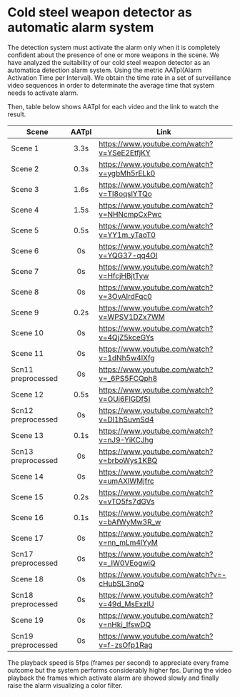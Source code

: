 # Cold steel weapon detector as automatic alarm system
The detection system must activate the alarm only when it is completely confident about the presence of one or more weapons in the scene.
We have analyzed the suitability of our cold steel weapon detector as an automatica detection alarm system. Using the metric AATpI(Alarm Activation Time per Interval). We obtain the time rate in a set of surveillance video sequences in order to determinate the average time that system needs to activate alarm.

Then, table below shows AATpI for each video and the link to watch the result.

|   Scene	|   AATpI	|   Link	|
|------	|:----:	|------	|
|   Scene 1	|   3.3s	|   https://www.youtube.com/watch?v=YSeE2EtfjKY	|
|   Scene 2	|   0.3s	|   https://www.youtube.com/watch?v=ygbMh5rELk0	|
|   Scene 3	|   1.6s	|   https://www.youtube.com/watch?v=TI8oqslYTQo	|
|   Scene 4	|   1.5s	|   https://www.youtube.com/watch?v=NHNcmpCxPwc	|
|   Scene 5	|   0.5s	|   https://www.youtube.com/watch?v=YY1m_yTaoT0	|
|   Scene 6	|   0s	|   https://www.youtube.com/watch?v=YQG37-qq4OI	|
|   Scene 7	|   0s	|   https://www.youtube.com/watch?v=HfcjHBjtTyw	|
|   Scene 8	|   0s	|   https://www.youtube.com/watch?v=3OvAIrdFqc0	|
|   Scene 9	|   0.2s	|   https://www.youtube.com/watch?v=WPSV1DZx7WM	|
|   Scene 10	|   0s	|   https://www.youtube.com/watch?v=4QjZ5kceGYs	|
|   Scene 11	|   0s	|   https://www.youtube.com/watch?v=1dNh5w4lXfg	|
|   Scn11 preprocessed	|   0s	|   https://www.youtube.com/watch?v=_6PS5FCQph8	|
|   Scene 12	|   0.5s	|   https://www.youtube.com/watch?v=OUi6FlGDf5I	|
|   Scn12 preprocessed	|   0s	|   https://www.youtube.com/watch?v=Dl1hSuvnSd4	|
|   Scene 13	|   0.1s	|   https://www.youtube.com/watch?v=nJ9-YiKCJhg	|
|   Scn13 preprocessed	|   0s	|   https://www.youtube.com/watch?v=brboWys1KBQ	|
|   Scene 14	|   0s	|   https://www.youtube.com/watch?v=umAXlWMjfrc	|
|   Scene 15	|   0.2s	|   https://www.youtube.com/watch?v=vTO5fs7dGVs	|
|   Scene 16	|   0.1s	|   https://www.youtube.com/watch?v=bAfWyMw3R_w	|
|   Scene 17	|   0s	|   https://www.youtube.com/watch?v=nn_mLm4lYyM	|
|   Scn17 preprocessed	|   0s	|   https://www.youtube.com/watch?v=_IW0VEogwiQ	|
|   Scene 18	|   0s	|   https://www.youtube.com/watch?v=-cHubSL3noQ	|
|   Scn18 preprocessed	|   0s	|   https://www.youtube.com/watch?v=49d_MsExzlU	|
|   Scene 19	|   0s	|   https://www.youtube.com/watch?v=nHki_IfswDQ	|
|   Scn19 preprocessed	|   0s	|   https://www.youtube.com/watch?v=f-zsOfp1Rag	|

The playback speed is 5fps (frames per second) to appreciate every frame outcome but the system performs considerably higher fps. During the video playback the frames which activate alarm are showed slowly and finally raise the alarm visualizing a color filter.